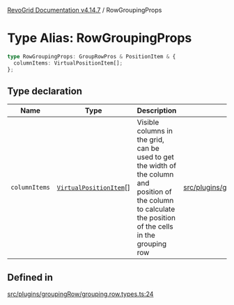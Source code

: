 [RevoGrid Documentation v4.14.7](README.md) / RowGroupingProps

# Type Alias: RowGroupingProps

```ts
type RowGroupingProps: GroupRowPros & PositionItem & {
  columnItems: VirtualPositionItem[];
};
```

## Type declaration

| Name | Type | Description | Defined in |
| ------ | ------ | ------ | ------ |
| `columnItems` | [`VirtualPositionItem`](Interface.VirtualPositionItem.md)[] | Visible columns in the grid, can be used to get the width of the column and position of the column to calculate the position of the cells in the grouping row | [src/plugins/groupingRow/grouping.row.types.ts:29](https://github.com/revolist/revogrid/blob/1dd2182aeba2c7ed876161836e4edd5b0fccb479/src/plugins/groupingRow/grouping.row.types.ts#L29) |

## Defined in

[src/plugins/groupingRow/grouping.row.types.ts:24](https://github.com/revolist/revogrid/blob/1dd2182aeba2c7ed876161836e4edd5b0fccb479/src/plugins/groupingRow/grouping.row.types.ts#L24)
